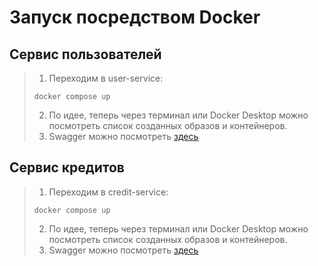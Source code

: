 # Запуск посредством **Docker**

## Сервис пользователей
> 1. Переходим в user-service:
> ```
> docker compose up
> ```
> 2. По идее, теперь через терминал или Docker Desktop можно посмотреть список созданных образов и контейнеров.
> 3. Swagger можно посмотреть [здесь](http://localhost:8080/swagger-ui/index.html#/)

## Сервис кредитов
> 1. Переходим в credit-service:
> ```
> docker compose up
> ```
> 2. По идее, теперь через терминал или Docker Desktop можно посмотреть список созданных образов и контейнеров.
> 3. Swagger можно посмотреть [здесь](http://localhost:8181/swagger-ui/index.html#/)